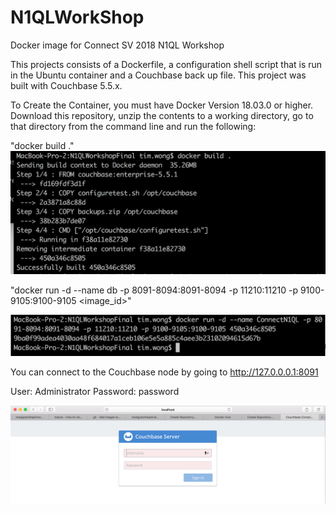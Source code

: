 # N1QLWorkShop
Docker image for Connect SV 2018 N1QL Workshop


This projects consists of a Dockerfile, a configuration shell script that is run in the Ubuntu container and a Couchbase back up file.  This project was built with Couchbase 5.5.x.  

To Create the Container, you must have Docker Version 18.03.0 or higher.  Download this repository, unzip the contents to a working directory, go to that directory from the command line and run the following:

"docker build ."
![alt text](https://github.com/roadgoat/N1QLWorkShop/blob/master/DockerBuild.png)

"docker run -d --name db -p 8091-8094:8091-8094 -p 11210:11210 -p 9100-9105:9100-9105 <image_id>"

![alt text](https://github.com/roadgoat/N1QLWorkShop/blob/master/DockerRun.png)

You can connect to the Couchbase node by going to http://127.0.0.0.1:8091  

User: Administrator
Password: password

![alt text](https://github.com/roadgoat/AdaptiveIndexDemo/blob/master/Screen%20Shot%202018-03-30%20at%2010.14.53%20AM.png)
